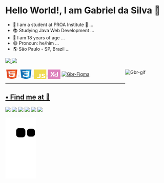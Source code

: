 # Hello World!, I am Gabriel da Silva  👋


- 🏫 I am a student at PROA Institute 💙 ...
- 📚 Studying Java Web Development ...
- 🧑 I am 18 years of age ...
- 😄 Pronoun: he/him ...
- 🌎 São Paulo - SP, Brazil ...
    
 <div>
  <a href="https://github.com/gabrieldasilvadev">
  <img height="150em" src="https://github-readme-stats.vercel.app/api?username=gabrieldasilvadev&show_icons=true&theme=tokyonight&include_all_commits=true&count_private=true"/>
  <img height="150em" src="https://github-readme-stats.vercel.app/api/top-langs/?username=gabrieldasilvadev&layout=compact&langs_count=7&theme=tokyonight"/>
</div>
  
  <div style="display: inline_block"><br>
  <img align="center" alt="Gbr-HTML" height="30" width="40" src="https://raw.githubusercontent.com/devicons/devicon/master/icons/html5/html5-original.svg">
  <img align="center" alt="Gbr-CSS" height="30" width="40" src="https://raw.githubusercontent.com/devicons/devicon/master/icons/css3/css3-original.svg">
  <img align="center" alt="Gbr-Js" height="30" width="40" src="https://raw.githubusercontent.com/devicons/devicon/master/icons/javascript/javascript-plain.svg">
  <img align="center" alt="Gbr-Xd" height="30" width="40" src="https://raw.githubusercontent.com/devicons/devicon/master/icons/xd/xd-plain.svg">
  <img align="center" alt="Gbr-Figma" height="30" width="40" src="https://cdn.jsdelivr.net/gh/devicons/devicon/icons/figma/figma-original.svg">
  <img align="right" alt="Gbr-gif" height="130" width="130" src="https://cdn.discordapp.com/attachments/739246116989698059/871247773117349958/hello-gif.gif">
    
</div>
  
  ---
  
<div>
  
  ## • Find me at 📳
  
  <a href="https://www.linkedin.com/in/gabriel-silva-dev/" target="_blank"><img src="https://img.shields.io/badge/LinkedIn-0077B5?style=for-the-badge&logo=linkedin&logoColor=white" target="_blank"></a> 
 <a href="https://www.twitch.tv/gbrzindev" target="_blank"><img src="https://img.shields.io/badge/Twitch-9146FF?style=for-the-badge&logo=twitch&logoColor=white" target="_blank"></a>
 <a href="https://discord.gg/3k2Av4ghJt" target="_blank"><img src="https://img.shields.io/badge/Discord-7289DA?style=for-the-badge&logo=discord&logoColor=white" target="_blank"></a> 
 <a href="https://t.me/gabriesvdev" target="_blank"><img src="https://img.shields.io/badge/Telegram-2CA5E0?style=for-the-badge&logo=telegram&logoColor=white" target="_blank"></a>
 <a href="https://wa.me/5511962212025" target="_blank"><img src="https://img.shields.io/badge/WhatsApp-25D366?style=for-the-badge&logo=whatsapp&logoColor=white"></a> 
 <a href = "mailto:gabriel.dasilva2880@gmail.com"><img src=" https://img.shields.io/badge/Gmail-D14836?style=for-the-badge&logo=gmail&logoColor=white" target="_blank"></a>
  
 ![Snake animation](https://github.com/gabrieldasilvadev/gabrieldasilvadev/blob/output/github-contribution-grid-snake.svg)
    
</div>
